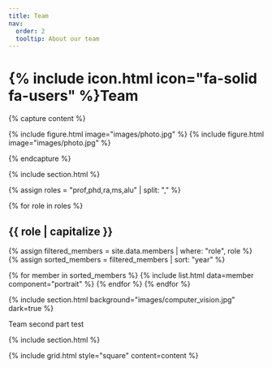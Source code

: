 ```yaml
---
title: Team
nav:
  order: 2
  tooltip: About our team
---
```


# {% include icon.html icon="fa-solid fa-users" %}Team

{% capture content %}

{% include figure.html image="images/photo.jpg" %}
{% include figure.html image="images/photo.jpg" %}


{% endcapture %}

{% include section.html %}

{% assign roles = "prof,phd,ra,ms,alu" | split: "," %}

{% for role in roles %}
  <h2>{{ role | capitalize }}</h2>
  {% assign filtered_members = site.data.members | where: "role", role %}
  {% assign sorted_members = filtered_members | sort: "year" %}
  
  {% for member in sorted_members %}
    {% include list.html data=member component="portrait" %}
  {% endfor %}
{% endfor %}

{% include section.html background="images/computer_vision.jpg" dark=true %}

Team second part test

{% include section.html %}



{% include grid.html style="square" content=content %}

